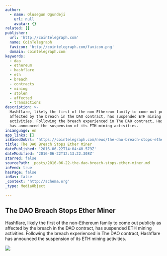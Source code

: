```yaml
---
author:
  - name: Olusegun Ogundeji
    url: null
    avatar: {}
related: []
publisher:
  url: 'http://cointelegraph.com'
  name: CoinTelegraph
  favicon: 'http://cointelegraph.com/favicon.png'
  domain: cointelegraph.com
keywords:
  - dao
  - ethereum
  - hashflare
  - eth
  - breach
  - contracts
  - mining
  - stolen
  - affected
  - transactions
description: >-
  Hashflare, likely the first of the non-Ethereum family to come out publicly as
  affected by the breach in the DAO contract, has suspended ETH mining
  activities. Following the breach experienced in The DAO contract, Hashflare
  has announced the suspension of its ETH mining activities.
inLanguage: en
app_links: []
isBasedOnUrl: 'https://cointelegraph.com/news/the-dao-breach-stops-ether-miner'
title: The DAO Breach Stops Ether Miner
datePublished: '2016-06-22T14:04:40.579Z'
dateModified: '2016-06-22T12:13:22.308Z'
starred: false
sourcePath: _posts/2016-06-22-the-dao-breach-stops-ether-miner.md
inFeed: true
hasPage: false
inNav: false
_context: 'http://schema.org'
_type: MediaObject

---
```

<article style=""><h1>The DAO Breach Stops Ether Miner</h1><p>Hashflare, likely the first of the non-Ethereum family to come out publicly as affected by the breach in the DAO contract, has suspended ETH mining activities. Following the breach experienced in The DAO contract, Hashflare has announced the suspension of its ETH mining activities.</p><img src="http://cointelegraph.com/images/725_aHR0cDovL2NvaW50ZWxlZ3JhcGguY29tL3N0b3JhZ2UvdXBsb2Fkcy92aWV3L2ExNWM2ZDM0ZTcxMzY5NmIyMjdmMmRhYzU5OTM0YzViLnBuZw==.jpg" /></article>